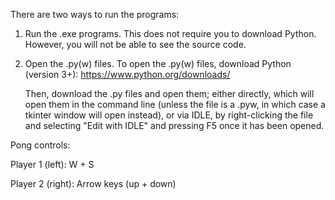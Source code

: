 There are two ways to run the programs:
1. Run the .exe programs. This does not require you to download Python. However, you will not be able to see the source code.
2. Open the .py(w) files. To open the .py(w) files, download Python (version 3+): https://www.python.org/downloads/

   Then, download the .py files and open them; either directly, which will open them in the command line
   (unless the file is a .pyw, in which case a tkinter window will open instead),
   or via IDLE, by right-clicking the file and selecting "Edit with IDLE" and pressing F5 once it has been opened.


Pong controls:

Player 1 (left):  W + S

Player 2 (right): Arrow keys (up + down)
 
